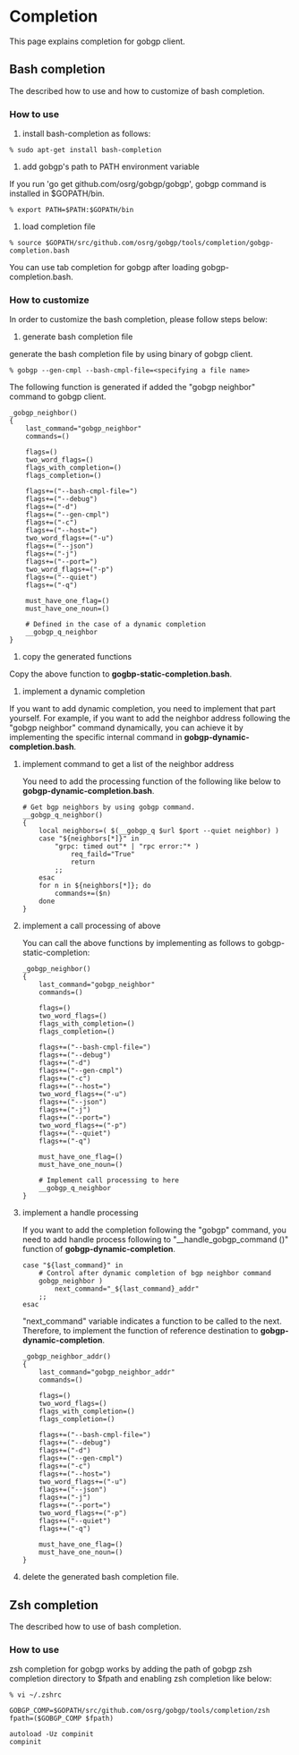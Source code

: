 # Completion

This page explains completion for gobgp client.

## Bash completion

The described how to use and how to customize of bash completion.

### How to use

1. install bash-completion as follows:

 ```
 % sudo apt-get install bash-completion
 ```

1. add gobgp's path to PATH environment variable

 If you run 'go get github.com/osrg/gobgp/gobgp', gobgp command is installed in $GOPATH/bin.
 ```
 % export PATH=$PATH:$GOPATH/bin
 ```

1. load completion file

 ```
 % source $GOPATH/src/github.com/osrg/gobgp/tools/completion/gobgp-completion.bash
 ```

You can use tab completion for gobgp after loading gobgp-completion.bash.

### How to customize
 In order to customize the bash completion, please follow steps below:

1. generate bash completion file

 generate the bash completion file by using binary of gobgp client.
 ```
 % gobgp --gen-cmpl --bash-cmpl-file=<specifying a file name>
 ```

 The following function is generated if added the "gobgp neighbor" command  to gobgp client.

 ```
 _gobgp_neighbor()
 {
     last_command="gobgp_neighbor"
     commands=()

     flags=()
     two_word_flags=()
     flags_with_completion=()
     flags_completion=()

     flags+=("--bash-cmpl-file=")
     flags+=("--debug")
     flags+=("-d")
     flags+=("--gen-cmpl")
     flags+=("-c")
     flags+=("--host=")
     two_word_flags+=("-u")
     flags+=("--json")
     flags+=("-j")
     flags+=("--port=")
     two_word_flags+=("-p")
     flags+=("--quiet")
     flags+=("-q")

     must_have_one_flag=()
     must_have_one_noun=()

     # Defined in the case of a dynamic completion
     __gobgp_q_neighbor
 }
  ```

1. copy the generated functions

 Copy the above function to **gogbp-static-completion.bash**.

1. implement a dynamic completion

 If you want to add dynamic completion, you need to implement that part yourself.
 For example, if you want to add the neighbor address following the "gobgp neighbor" command dynamically, you can achieve it by implementing the specific internal command in **gobgp-dynamic-completion.bash**.

 1. implement command to get a list of the neighbor address

	You need to add the processing function of the following like below to **gobgp-dynamic-completion.bash**.
    ```
    # Get bgp neighbors by using gobgp command.
    __gobgp_q_neighbor()
    {
        local neighbors=( $(__gobgp_q $url $port --quiet neighbor) )
        case "${neighbors[*]}" in
            "grpc: timed out"* | "rpc error:"* )
                req_faild="True"
                return
            ;;
        esac
        for n in ${neighbors[*]}; do
            commands+=($n)
        done
    }
    ```

 1. implement a call processing of above

	You can call the above functions by implementing as follows to gobgp-static-completion:
    ```
    _gobgp_neighbor()
    {
        last_command="gobgp_neighbor"
        commands=()

        flags=()
        two_word_flags=()
        flags_with_completion=()
        flags_completion=()

        flags+=("--bash-cmpl-file=")
        flags+=("--debug")
        flags+=("-d")
        flags+=("--gen-cmpl")
        flags+=("-c")
        flags+=("--host=")
        two_word_flags+=("-u")
        flags+=("--json")
        flags+=("-j")
        flags+=("--port=")
        two_word_flags+=("-p")
        flags+=("--quiet")
        flags+=("-q")

        must_have_one_flag=()
        must_have_one_noun=()

        # Implement call processing to here
        __gobgp_q_neighbor
    }
    ```

 1. implement a handle processing

	If you want to add the completion  following the "gobgp" command, you need to add handle process following to "__handle_gobgp_command ()" function of **gobgp-dynamic-completion**.

    ```
    case "${last_command}" in
        # Control after dynamic completion of bgp neighbor command
        gobgp_neighbor )
            next_command="_${last_command}_addr"
        ;;
    esac
    ```

	"next_command" variable indicates a function to be called to the next.
     Therefore, to implement the function of reference destination  to **gobgp-dynamic-completion**.
    ```
    _gobgp_neighbor_addr()
    {
        last_command="gobgp_neighbor_addr"
        commands=()

        flags=()
        two_word_flags=()
        flags_with_completion=()
        flags_completion=()

        flags+=("--bash-cmpl-file=")
        flags+=("--debug")
        flags+=("-d")
        flags+=("--gen-cmpl")
        flags+=("-c")
        flags+=("--host=")
        two_word_flags+=("-u")
        flags+=("--json")
        flags+=("-j")
        flags+=("--port=")
        two_word_flags+=("-p")
        flags+=("--quiet")
        flags+=("-q")

        must_have_one_flag=()
        must_have_one_noun=()
    }
    ```

1. delete the generated bash completion file.

## Zsh completion

The described how to use of bash completion.

### How to use

zsh completion for gobgp works by adding the path of gobgp zsh completion directory to $fpath and enabling zsh completion like below:

 ```
 % vi ~/.zshrc

 GOBGP_COMP=$GOPATH/src/github.com/osrg/gobgp/tools/completion/zsh
 fpath=($GOBGP_COMP $fpath)

 autoload -Uz compinit
 compinit

 ```